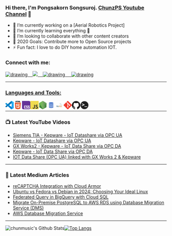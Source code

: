 ### Hi there, I'm Pongsakorn Songsuroj. [ChunzPS Youtube Channel][youtube] 👋

- 🔭 I’m currently working on a [Aerial Robotics Project]
- 🌱 I’m currently learning everything 🤣
- 👯 I’m looking to collaborate with other content creators
- 🥅 2020 Goals: Contribute more to Open Source projects
- ⚡ Fun fact: I love to do DIY home automation IOT.

### Connect with me:

<a href="https://www.youtube.com/c/chunzps"><img src="https://res.cloudinary.com/importdata/image/upload/v1595012354/yt_logo_jjgys4.png" alt="drawing" width="100"/>&nbsp;&nbsp;&nbsp;&nbsp;<a href="https://chuntezuka.medium.com/"><img src="https://res.cloudinary.com/importdata/image/upload/v1595012354/medium_mono_hoz0z5.png" width="35"/>&nbsp;&nbsp;&nbsp;&nbsp;<a href="https://www.linkedin.com/in/pongsakorn-songsuroj"><img src="https://res.cloudinary.com/importdata/image/upload/v1595012354/linkedin_t9qiwy.png" alt="drawing" width="100"/> &nbsp;&nbsp;&nbsp;&nbsp;<a href="https://www.kaggle.com/chunzps"><img src="https://res.cloudinary.com/importdata/image/upload/v1595012924/kaggle_ksaktb.png" alt="drawing" width="75"/>

---

### Languages and Tools:

[<img align="left" alt="Visual Studio Code" width="26px" src="https://raw.githubusercontent.com/github/explore/80688e429a7d4ef2fca1e82350fe8e3517d3494d/topics/visual-studio-code/visual-studio-code.png" />][youtube]
[<img align="left" alt="HTML5" width="26px" src="https://raw.githubusercontent.com/github/explore/80688e429a7d4ef2fca1e82350fe8e3517d3494d/topics/html/html.png" />][youtube]
[<img align="left" alt="CSS3" width="26px" src="https://raw.githubusercontent.com/github/explore/80688e429a7d4ef2fca1e82350fe8e3517d3494d/topics/css/css.png" />][youtube]
[<img align="left" alt="JavaScript" width="26px" src="https://raw.githubusercontent.com/github/explore/80688e429a7d4ef2fca1e82350fe8e3517d3494d/topics/javascript/javascript.png" />][youtube]
[<img align="left" alt="Node.js" width="26px" src="https://raw.githubusercontent.com/github/explore/80688e429a7d4ef2fca1e82350fe8e3517d3494d/topics/nodejs/nodejs.png" />][youtube]
[<img align="left" alt="SQL" width="26px" src="https://raw.githubusercontent.com/github/explore/80688e429a7d4ef2fca1e82350fe8e3517d3494d/topics/sql/sql.png" />][youtube]
[<img align="left" alt="MySQL" width="26px" src="https://raw.githubusercontent.com/github/explore/80688e429a7d4ef2fca1e82350fe8e3517d3494d/topics/mysql/mysql.png" />][youtube]
[<img align="left" alt="Git" width="26px" src="https://raw.githubusercontent.com/github/explore/80688e429a7d4ef2fca1e82350fe8e3517d3494d/topics/git/git.png" />][youtube]
[<img align="left" alt="GitHub" width="26px" src="https://raw.githubusercontent.com/github/explore/78df643247d429f6cc873026c0622819ad797942/topics/github/github.png" />][youtube]
[<img align="left" alt="HTML5" width="26px" src="https://raw.githubusercontent.com/github/explore/80688e429a7d4ef2fca1e82350fe8e3517d3494d/topics/terminal/terminal.png" />][youtube]

<br />

---

### 📺 Latest YouTube Videos
<!-- YOUTUBE:START -->
- [Siemens TIA - Kepware - IoT Datashare via OPC UA](https://www.youtube.com/watch?v=a9uU7FN9SLc)
- [Kepware  - IoT Datashare via OPC UA](https://www.youtube.com/watch?v=4dy5alRNPEA)
- [GX Works2 - Kepware - IoT Data Share via OPC DA](https://www.youtube.com/watch?v=bzComkGnOr0)
- [Kepware - IoT Data Share via OPC DA](https://www.youtube.com/watch?v=ZvW9-MvX-A8)
- [IOT Data Share &lpar;OPC UA&rpar; linked with GX Works 2 &amp; Kepware](https://www.youtube.com/watch?v=w_m8t63qMF4)
<!-- YOUTUBE:END -->

---

### 📕 Latest Medium Articles
<!-- MEDIUM:START -->
- [reCAPTCHA Integration with Cloud Armor](https://chuntezuka.medium.com/recaptcha-integration-with-cloud-armor-fced2f033f99?source=rss-dc1ee717860b------2)
- [Ubuntu vs Fedora vs Debian in 2024: Choosing Your Ideal Linux](https://chuntezuka.medium.com/ubuntu-vs-fedora-vs-debian-in-2024-choosing-your-ideal-linux-2b8ade9c00be?source=rss-dc1ee717860b------2)
- [Federated Query in BigQuery with Cloud SQL](https://chuntezuka.medium.com/federated-query-in-bigquery-with-cloud-sql-e25d7c6f8b83?source=rss-dc1ee717860b------2)
- [Migrate On-Premise PostgreSQL to AWS RDS using Database Migration Service &lpar;DMS&rpar;](https://chuntezuka.medium.com/migrate-on-premise-postgresql-to-aws-rds-using-database-migration-service-dms-1388a4b3ba76?source=rss-dc1ee717860b------2)
- [AWS Database Migration Service](https://chuntezuka.medium.com/aws-database-migration-service-e223e96d5647?source=rss-dc1ee717860b------2)
<!-- MEDIUM:END -->

---

<img align="left" alt="chunmusic's Github Stats" src="https://github-readme-stats.vercel.app/api?username=chunmusic&show_icons=true&hide_border=true" />


[![Top Langs](https://github-readme-stats.vercel.app/api/top-langs/?username=chunmusic&hide=javascript,html)](https://github.com/chunmusic)



[youtube]: https://youtube.com/chunzps
[linkedin]: https://www.linkedin.com/in/pongsakorn-songsuroj-464b7854/
[medium]: https://chuntezuka.medium.com/
